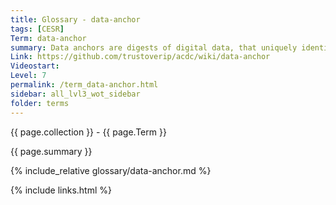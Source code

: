 ```yaml
---
title: Glossary - data-anchor
tags: [CESR]
Term: data-anchor
summary: Data anchors are digests of digital data, that uniquely identify this data
Link: https://github.com/trustoverip/acdc/wiki/data-anchor
Videostart: 
Level: 7
permalink: /term_data-anchor.html
sidebar: all_lvl3_wot_sidebar
folder: terms
---
```


{{ page.collection }} - {{ page.Term }}

   {{ page.summary }}

{% include_relative glossary/data-anchor.md %}

 {% include links.html %} 
